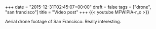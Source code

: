 +++
date = "2015-12-31T02:45:07+00:00"
draft = false
tags = ["drone", "san francisco"]
title = "Video post"
+++
{{< youtube MFWIPiA-r_o >}}

Aerial drone footage of San Francisco. Really interesting.
